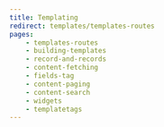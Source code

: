 ```yaml
---
title: Templating
redirect: templates/templates-routes
pages:
    - templates-routes
    - building-templates
    - record-and-records
    - content-fetching
    - fields-tag
    - content-paging
    - content-search
    - widgets
    - templatetags
---
```

